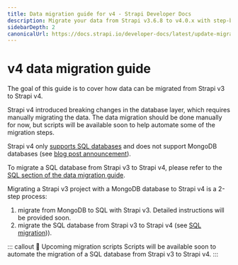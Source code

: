 ```yaml
---
title: Data migration guide for v4 - Strapi Developer Docs
description: Migrate your data from Strapi v3.6.8 to v4.0.x with step-by-step instructions
sidebarDepth: 2
canonicalUrl: https://docs.strapi.io/developer-docs/latest/update-migration-guides/migration-guides/v4/data-migration.html
---
```


# v4 data migration guide

The goal of this guide is to cover how data can be migrated from Strapi v3 to Strapi v4.

Strapi v4 introduced breaking changes in the database layer, which requires manually migrating the data. The data migration should be done manually for now, but scripts will be available soon to help automate some of the migration steps.

Strapi v4 only [supports SQL databases](/developer-docs/latest/setup-deployment-guides/installation/cli.md#preparing-the-installation) and does not support MongoDB databases (see [blog post announcement](https://strapi.io/blog/mongo-db-support-in-strapi-past-present-and-future)). 

To migrate a SQL database from Strapi v3 to Strapi v4, please refer to the [SQL section of the data migration guide](/developer-docs/latest/update-migration-guides/migration-guides/v4/data/sql.md).

Migrating a Strapi v3 project with a MongoDB database to Strapi v4 is a 2-step process:

1. migrate from MongoDB to SQL with Strapi v3. Detailed instructions will be provided soon.
2. migrate the SQL database from Strapi v3 to Strapi v4 (see [SQL migration](/developer-docs/latest/update-migration-guides/migration-guides/v4/data/sql.md))).

::: callout 🚧 Upcoming migration scripts
Scripts will be available soon to automate the migration of a SQL database from Strapi v3 to Strapi v4.
:::
